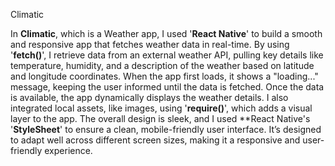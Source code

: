 Climatic 

In **Climatic**, which is a Weather app, I used '**React Native**' to build a smooth and responsive app that fetches weather data in real-time. By using '**fetch()**', I retrieve data from an external weather API, pulling key details like temperature, humidity, and a description of the weather based on latitude and longitude coordinates. When the app first loads, it shows a "loading..." message, keeping the user informed until the data is fetched. Once the data is available, the app dynamically displays the weather details. I also integrated local assets, like images, using '**require()**', which adds a visual layer to the app. The overall design is sleek, and I used **React Native's '**StyleSheet**' to ensure a clean, mobile-friendly user interface. It’s designed to adapt well across different screen sizes, making it a responsive and user-friendly experience.
